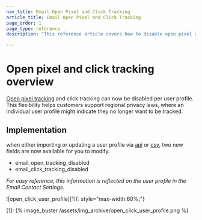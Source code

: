 ```yaml
---
nav_title: Email Open Pixel and Click Tracking
article_title: Email Open Pixel and Click Tracking
page_order: 1
page_type: reference
description: "This reference article covers how to disable open pixel and click tracking."

---
```


# Open pixel and click tracking overview

[Open pixel tracking][open_tracking] and click tracking can now be disabled per user profile. This flexibility helps customers support regional privacy laws, where an individual user profile might indicate they no longer want to be tracked.

## Implementation

when either importing or updating a user profile via [api][api_doc] or [csv][csv_doc], two new fields are now available for you to modify.

- email_open_tracking_disabled
- email_click_tracking_disabled

_For easy reference, this information is reflected on the user profile in the Email Contact Settings._

![open_click_user_profile][1]{: style="max-width:60%;"}

[open_tracking]: {{site.baseurl}}/user_guide/administrative/app_settings/manage_app_group/email_settings/#email-open-tracking-pixel
[api_doc]: {{site.baseurl}}/api/objects_filters/user_attributes_object/#braze-user-profile-fields
[csv_doc]: {{site.baseurl}}/user_guide/data_and_analytics/user_data_collection/user_import/#standard-user-data-column-headers
[1]: {% image_buster /assets/img_archive/open_click_user_profile.png %}

